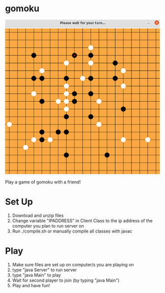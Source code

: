 # gomoku
![alt text](https://github.com/LiljaKiiski/gomoku/blob/master/images/cover.png)

Play a game of gomoku with a friend!

# Set Up
1. Download and unzip files
2. Change variable "IPADDRESS" in Client Class to the ip address of the computer you plan to run server on
3.  Run ./compile.sh or manually compile all classes with javac

# Play
1. Make sure files are set up on computer/s you are playing on
2. type "java Server" to run server
3. type "java Main" to play
4. Wait for second player to join (by typing "java Main")
5. Play and have fun!
